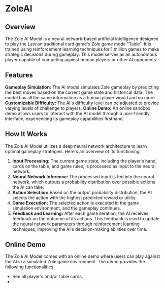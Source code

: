 # ZoleAI
## Overview
The Zole AI Model is a neural network-based artificial intelligence designed to play the Latvian traditional card game's Zole game mode "Table". It is trained using reinforcement learning techniques for 1 million games to make strategic decisions during gameplay. This model serves as an autonomous player capable of competing against human players or other AI opponents. 
## Features
**Gameplay Simulation:** The AI model simulates Zole gameplay by predicting the best moves based on the current game state and historical data. The model has all the same information as a human player would and no more.
**Customizable Difficulty:** The AI's difficulty level can be adjusted to provide varying levels of challenge to players.
**Online Demo:** An online sandbox demo allows users to interact with the AI model through a user-friendly interface, experiencing its gameplay capabilities firsthand.

## How It Works
The Zole AI Model utilizes a deep neural network architecture to learn optimal gameplay strategies. Here's an overview of its functioning:
1. **Input Processing:** The current game state, including the player's hand, cards on the table, and game rules, is processed as input to the neural network.
2. **Neural Network Inference:** The processed input is fed into the neural network, which outputs a probability distribution over possible actions the AI can take.
3. **Action Selection:** Based on the output probability distribution, the AI selects the action with the highest predicted reward or utility.
4. **Game Execution:** The selected action is executed in the game simulation environment, and the gameplay continues.
5. **Feedback and Learning:** After each game iteration, the AI receives feedback on the outcome of its actions. This feedback is used to update the neural network parameters through reinforcement learning techniques, improving the AI's decision-making abilities over time.
## Online Demo
The Zole AI Model comes with an online demo where users can play against the AI in a simulated Zole game environment. The demo provides the following functionalities:
- See all player's and/or table cards.
- 
